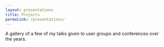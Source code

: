 ```yaml
---
layout: presentations
title: Projects
permalink: /presentations/
---
```


A gallery of a few of my talks given to user groups and conferences over the years.
